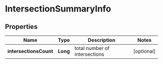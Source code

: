 # IntersectionSummaryInfo


## Properties

| Name | Type | Description | Notes |
|------------ | ------------- | ------------- | -------------|
**intersectionsCount** | **Long** | total number of intersections |[optional]|